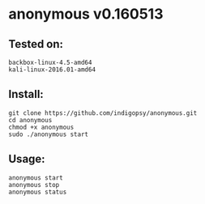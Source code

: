 anonymous v0.160513
==========

Tested on:
---

```
backbox-linux-4.5-amd64
kali-linux-2016.01-amd64
```


Install:
---

```
git clone https://github.com/indigopsy/anonymous.git
cd anonymous
chmod +x anonymous
sudo ./anonymous start
```


Usage:
---

```
anonymous start
anonymous stop
anonymous status

```
